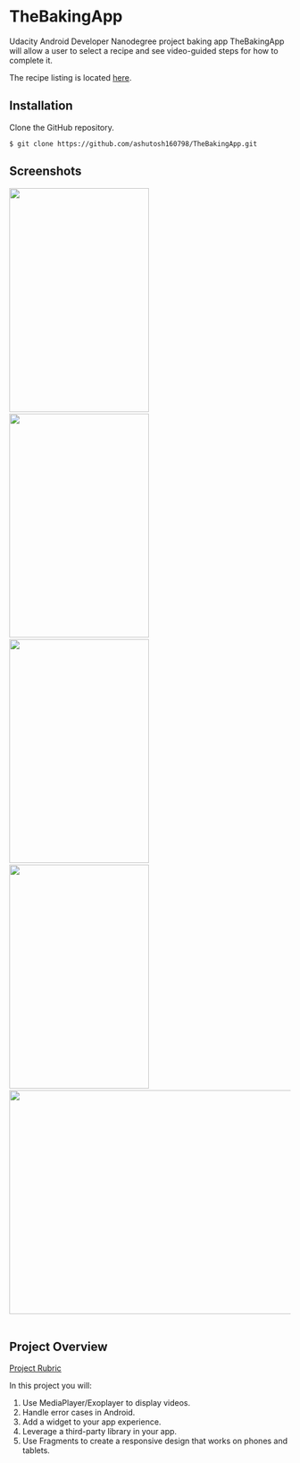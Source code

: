 # TheBakingApp
Udacity Android Developer Nanodegree project baking app
TheBakingApp will allow a user to select a recipe and see video-guided steps for how to complete it.

The recipe listing is located [here][1].

## Installation
Clone the GitHub repository.
```
$ git clone https://github.com/ashutosh160798/TheBakingApp.git
```

## Screenshots
<img src="https://user-images.githubusercontent.com/35541355/54626115-8e08c500-4a96-11e9-9fa2-bfdd0f0d9bb1.png" width="250px" height="400px" />&nbsp;&nbsp;
<img src="https://user-images.githubusercontent.com/35541355/54626295-e770f400-4a96-11e9-9274-0280439c27b6.png" width="250px" height="400px" />&nbsp;&nbsp;
<img src="https://user-images.githubusercontent.com/35541355/54626319-f3f54c80-4a96-11e9-92ad-53059b2a3fdc.png" width="250px" height="400px" />&nbsp;&nbsp;
<img src="https://user-images.githubusercontent.com/35541355/54626356-03749580-4a97-11e9-83ec-b85a4104d32a.png" width="250px" height="400px" />&nbsp;&nbsp;
<img src="https://user-images.githubusercontent.com/35541355/54626813-fb692580-4a97-11e9-8372-ab776158391b.png" width="550px" height="400px" />&nbsp;&nbsp;



## Project Overview
[Project Rubric][2]

In this project you will:

1) Use MediaPlayer/Exoplayer to display videos.
2) Handle error cases in Android.
3) Add a widget to your app experience.
4) Leverage a third-party library in your app.
5) Use Fragments to create a responsive design that works on phones and tablets.



[1]:https://d17h27t6h515a5.cloudfront.net/topher/2017/May/59121517_baking/baking.json
[2]:https://review.udacity.com/#!/rubrics/829/view

